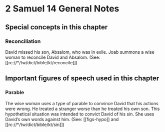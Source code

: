 # 2 Samuel 14 General Notes
## Special concepts in this chapter

### Reconciliation
David missed his son, Absalom, who was in exile. Joab summons a wise woman to reconcile David and Absalom. (See: [[rc://*/tw/dict/bible/kt/reconcile]])

## Important figures of speech used in this chapter

### Parable

The wise woman uses a type of parable to convince David that his actions were wrong. He treated a stranger worse than he treated his own son. This hypothetical situation was intended to convict David of his sin. She uses David’s own words against him. (See: [[figs-hypo]] and [[rc://*/tw/dict/bible/kt/sin]])